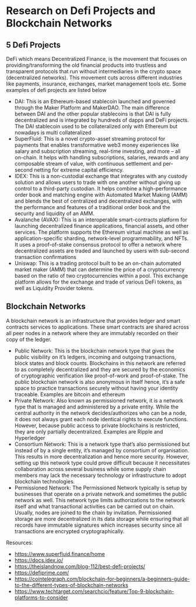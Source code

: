 # Research on Defi Projects and Blockchain Networks

## 5 Defi Projects

<p>DeFi which means Decentralized Finance, is the movement that focuses on providing/transforming the old financial products into trustless and transparent protocols that run without intermediaries in the crypto space (decentralized networks). This movement cuts across different industries like payments, insurance, exchanges, market management tools etc. Some examples of defi projects are listed below </p>

- DAI: This is an Ethereum-based stablecoin launched and governed through the Maker Platform and MakerDAO. The main difference between DAI and the other popular stablecoins is that DAI is fully decentralized and is integrated by hundreds of dapps and DeFi projects. The DAI stablecoin used to be collateralized only with Ethereum but nowadays is multi collateralized
- SuperFluid: This is a novel crypto-asset streaming protocol for payments that enables transformative web3 money experiences like salary and subscription streaming, real-time investing, and more – all on-chain. It helps with handling subscriptions, salaries, rewards and any composable stream of value, with continuous settlement and per-second netting for extreme capital efficiency. 
- IDEX: This is a non-custodial exchange that integrates with any custody solution and allows users to trade with one another without giving up control to a third-party custodian. It helps combine a high-performance order book and matching engine with Automated Market Making (AMM) and blends the best of centralized and decentralized exchanges, with the performance and features of a traditional order book and the security and liquidity of an AMM.
- Avalanche (AVAX): This is an interoperable smart-contracts platform for launching decentralized finance applications, financial assets, and other services. The platform supports the Ethereum virtual machine as well as application-specific sharding, network-level programmability, and NFTs. It uses a proof-of-stake consensus protocol to offer a network where decentralized assets are traded and launched by users with sub-second transaction confirmations
- Uniswap: This is a trading protocol built to be an on-chain automated market maker (AMM) that can determine the price of a cryptocurrency based on the ratio of two cryptocurrencies within a pool.  This exchange platform allows for the exchange and trade of various DeFi tokens, as well as Liquidity Provider tokens. 


## Blockchain Networks 
<p>A blockchain network is an infrastructure that provides ledger and smart contracts services to applications. These smart contracts are shared across all peer nodes in a network where they are immutably recorded on their copy of the ledger.</p> 

- Public Network: This is the blockchain network type that gives the public visibility on it’s ledgers, incoming and outgoing transactions, block states and block counts. Blockchains in this network are referred to as completely decentralized and they are secured by the economics of cryptographic verification like proof-of-work and proof-of-stake. The public blockchain network is also anonymous in itself hence, it’s a safe space to practice transactions securely without having your identity traceable. Examples are bitcoin and ethereum
- Private Network: Also known as permissioned network, it is a network type that is managed and administered by a private entity. While the central authority in the network decides/authorizes who can be a node, it does not always grant each node identical rights to execute functions. However, because public access to private blockchains is restricted, they are only partially decentralized. Examples are Ripple and Hyperledger
- Consortium Network: This is a network type that’s also permissioned but instead of by a single entity, it’s managed by consortium of organisation. This results in more decentralization and hence more security. However, setting up this network type could prove difficult because it necessitates collaboration across several business while some supply chain members may lack the necessary technology or infrastructure to adopt blockchain technologies.
- Permissioned Network: The Permissioned Network typically is setup by businesses that operate on a private network and sometimes the public network as well. This network type limits authorizations to the network itself and what transactional activities can be carried out on chain. Usually, nodes are joined to the chain by invitation. Permissioned storage are more decentralized in its data storage while ensuring that all records have immutable signatures which increases security since all transactions are encrypted cryptographically. 

Resources:
- https://www.superfluid.finance/home
- https://docs.idex.io/
- https://theislandnow.com/blog-112/best-defi-projects/
- https://defiprime.com/
- https://cointelegraph.com/blockchain-for-beginners/a-beginners-guide-to-the-different-types-of-blockchain-networks
- https://www.techtarget.com/searchcio/feature/Top-9-blockchain-platforms-to-consider

	

